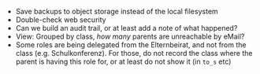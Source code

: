 * Save backups to object storage instead of the local filesystem
* Double-check web security
* Can we build an audit trail, or at least add a note of what happened?
* View: Grouped by class, _how many_ parents are unreachable by eMail?
* Some roles are being delegated from the Elternbeirat, and not from the class (e.g. Schulkonferenz). For those, do not record the class where the parent is having this role for, or at least do not show it (in `to_s` etc)

